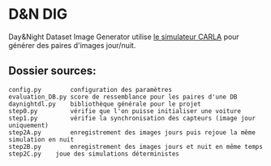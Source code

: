 # D&N DIG
Day&Night Dataset Image Generator utilise [le simulateur CARLA](https://carla.org/) pour générer des paires d'images jour/nuit.

## Dossier sources:
	config.py        configuration des paramètres
	evaluation_DB.py score de ressemblance pour les paires d'une DB
	daynightdl.py    bibliothèque générale pour le projet
	step0.py         vérifie que l'on puisse initialiser une voiture
	step1.py         vérifie la synchronisation des capteurs (image jour uniquement)
	step2A.py        enregistrement des images jours puis rejoue la même simulation en nuit
	step2B.py        enregistrement des images jours et nuit en même temps
	step2C.py	 joue des simulations déterministes
